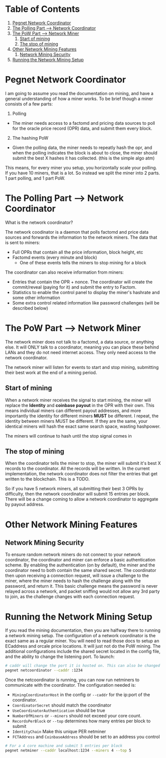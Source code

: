 <!-- ToC start -->
# Table of Contents

1. [Pegnet Network Coordinator](#pegnet-network-coordinator)
1. [The Polling Part --> Network Coordinator](#the-polling-part--->-network-coordinator)
1. [The PoW Part --> Network Miner](#the-pow-part--->-network-miner)
   1. [Start of mining](#start-of-mining)
   1. [The stop of mining](#the-stop-of-mining)
1. [Other Network Mining Features](#other-network-mining-features)
   1. [Network Mining Security](#network-mining-security)
1. [Running the Network Mining Setup](#running-the-network-mining-setup)


<!-- ToC end -->


# Pegnet Network Coordinator

I am going to assume you read the documentation on mining, and have a general understanding of how a miner works. To be brief though a miner consists of a few parts:

1. Polling
 - The miner needs access to a factomd and pricing data sources to poll for the oracle price record (OPR) data, and submit them every block.

2. The hashing PoW
 - Given the polling data, the miner needs to repeatly hash the opr, and when the polling indicates the block is about to close, the miner should submit the best X hashes it has collected. (this is the simple algo atm)

This means, for every miner you setup, you horizontally scale your polling. If you have 10 miners, that is a lot. So instead we split the miner into 2 parts. 1 part polling, and 1 part PoW.

# The Polling Part --> Network Coordinator

What is the network coordinator?

The network coodinator is a daemon that polls factomd and price data sources and forwards the information to the network miners. The data that is sent to miners:

- Full OPRs that contain all the price information, block height, etc
- Factomd events (every minute and block)
    - One of these events tells the miners to stop mining for a block

The coordinator can also receive information from miners:

- Entries that contain the OPR + nonce. The coordinator will create the commit/reveal (paying for it) and submit the entry to Factom.
- Statistics to enable the control panel to display the miner's hashrate and some other information
- Some extra control related information like password challenges (will be described below)


# The PoW Part --> Network Miner

The network miner does not talk to a factomd, a data source, or anything else. It will ONLY talk to a coordinator, meaning you can place these behind LANs and they do not need internet access. They only need access to the network coordinator.

The network miner will listen for events to start and stop mining, submitting their best work at the end of a mining period.

## Start of mining

When a network miner receives the signal to start mining, the miner will replace the **Identity** and **coinbase payout** in the OPR with their own. This means individual miners can different payout addresses, and more importantly the identity for different miners **MUST** be different. I repeat, the identity between miners MUST be different. If they are the same, your identical miners will hash the exact same search space, wasting hashpower.

The miners will continue to hash until the stop signal comes in

## The stop of mining

When the coordinator tells the miner to stop, the miner will submit it's best X records to the coordinator. All the records will be written. In the current implementation, the network coordinator does not filter the entries that get written to the blockchain. This is a TODO.

So if you have 5 network miners, all submitting their best 3 OPRs by difficulty, then the network coordinator will submit 15 entries per block. There will be a change coming to allow a network coordinator to aggregate by payout address.

# Other Network Mining Features

## Network Mining Security

To ensure random network miners do not connect to your network coordinator, the coordinator and miner can enforce a basic authentication scheme. By enabling the authentication (on by default), the miner and the coordinator need to both contain the same shared secret. The coordinator then upon receiving a connection request, will issue a challenge to the miner, where the miner needs to hash the challenge along with the password, and return it. This basic challenge means the password is never relayed across a network, and packet sniffing would not allow any 3rd party to join, as the challenge changes with each connection request.

# Running the Network Mining Setup

If you read the mining documentation, then you are halfway there to running a network mining setup. The configuration of a network coordinator is the exact same as a regular miner. You will need to read those docs to setup an ECaddress and orcale price locations. It will just not do the PoW mining. The additional configurations include the shared secret located in the config file, and the ability to change the listening port. To launch:

```bash
# caddr will change the port it is hosted on. This can also be changed in the config file
pegnet netcoordinator --caddr :1234
```

Once the netcoordinator is running, you can now run netminers to communicate with the coordinator. The configuration needed is:

- `MiningCoordinatorHost` in the config or `--caddr` for the ip:port of the coordinator.
- `CoordinatorSecret` should match the coordinator
- `UseCoordinatorAuthentication` should be true
- `NumberOfMiners` or `--miners` should not exceed your core count.
- `RecordsPerBlock` or `--top` determines how many entries per block to submit
- `IdentityChain` Make this unique PER netminer
- `FCTAddress` and `CoinbaseAddress` should be set to an address you control

```bash
# For a 4 core machine and submit 5 entries per block
pegnet netminer --caddr localhost:1234 --miners 4 --top 5
```
